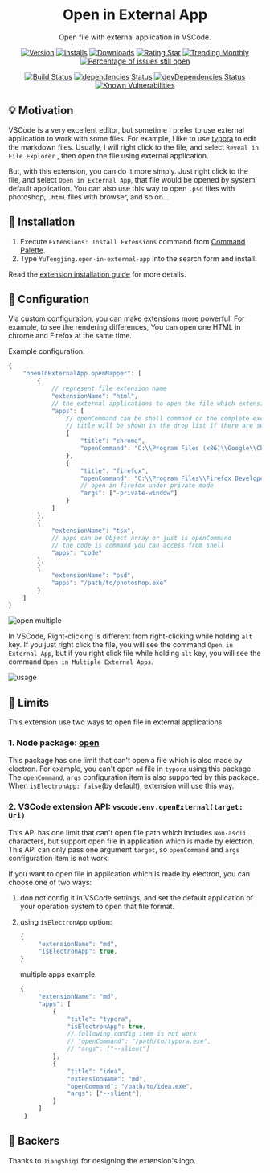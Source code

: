 <div align="center">

# Open in External App

Open file with external application in VSCode.

[![Version](https://vsmarketplacebadge.apphb.com/version-short/yutengjing.open-in-external-app.svg)](https://marketplace.visualstudio.com/items?itemName=yutengjing.open-in-external-app) [![Installs](https://vsmarketplacebadge.apphb.com/installs-short/yutengjing.open-in-external-app.svg)](https://marketplace.visualstudio.com/items?itemName=yutengjing.open-in-external-app) [![Downloads](https://vsmarketplacebadge.apphb.com/downloads-short/yutengjing.open-in-external-app.svg)](https://marketplace.visualstudio.com/items?itemName=yutengjing.open-in-external-app) [![Rating Star](https://vsmarketplacebadge.apphb.com/rating-star/yutengjing.open-in-external-app.svg)](https://marketplace.visualstudio.com/items?itemName=yutengjing.open-in-external-app) [![Trending Monthly](https://vsmarketplacebadge.apphb.com/trending-monthly/yutengjing.open-in-external-app.svg)](https://marketplace.visualstudio.com/items?itemName=yutengjing.open-in-external-app) [![Percentage of issues still open](https://isitmaintained.com/badge/open/tjx666/open-in-external-app.svg)](http://isitmaintained.com/project/tjx666/open-in-external-app 'Percentage of issues still open')

[![Build Status](https://travis-ci.org/tjx666/open-in-external-app.svg?branch=master)](https://travis-ci.org/tjx666/open-in-external-app) [![dependencies Status](https://david-dm.org/tjx666/open-in-external-app/status.svg)](https://david-dm.org/tjx666/open-in-external-app) [![devDependencies Status](https://david-dm.org/tjx666/open-in-external-app/dev-status.svg)](https://david-dm.org/tjx666/open-in-external-app?type=dev) [![Known Vulnerabilities](https://snyk.io/test/github/tjx666/open-in-external-app/badge.svg?targetFile=package.json)](https://snyk.io/test/github/tjx666/open-in-external-app?targetFile=package.json)

</div>

## 💡 Motivation

VSCode is a very excellent editor, but sometime I prefer to use external application to work with some files. For example, I like to use [typora](https://www.typora.io/) to edit the markdown files. Usually, I will right click to the file, and select `Reveal in File Explorer` , then open the file using external application.

But, with this extension, you can do it more simply. Just right click to the file, and select `Open in External App`, that file would be opened by system default application. You can also use this way to open `.psd` files with photoshop, `.html` files with browser, and so on...

## 🔌 Installation

1. Execute `Extensions: Install Extensions` command from [Command Palette](https://code.visualstudio.com/docs/getstarted/userinterface#_command-palette).
2. Type `YuTengjing.open-in-external-app` into the search form and install.

Read the [extension installation guide](https://code.visualstudio.com/docs/editor/extension-gallery) for more details.

## 🔧 Configuration

Via custom configuration, you can make extensions more powerful. For example, to see the rendering differences, You can open one HTML in chrome and Firefox at the same time.

Example configuration:

```javascript
{
    "openInExternalApp.openMapper": [
        {
            // represent file extension name
            "extensionName": "html",
            // the external applications to open the file which extension name is html
            "apps": [
                // openCommand can be shell command or the complete executable application path
                // title will be shown in the drop list if there are several apps
                {
                    "title": "chrome",
                    "openCommand": "C:\\Program Files (x86)\\Google\\Chrome\\Application\\chrome.exe"
                },
                {
                    "title": "firefox",
                    "openCommand": "C:\\Program Files\\Firefox Developer Edition\\firefox.exe",
                    // open in firefox under private mode
                    "args": ["-private-window"]
                }
            ]
        },
        {
            "extensionName": "tsx",
            // apps can be Object array or just is openCommand
            // the code is command you can access from shell
            "apps": "code"
        },
        {
            "extensionName": "psd",
            "apps": "/path/to/photoshop.exe"
        }
    ]
}
```

![open multiple](https://github.com/tjx666/open-in-external-app/blob/master/images/open-multiple.png?raw=true)

In VSCode, Right-clicking is different from right-clicking while holding `alt` key. If you just right click the file, you will see the command `Open in External App`, but if you right click file while holding `alt` key, you will see the command `Open in Multiple External Apps`.

![usage](https://github.com/tjx666/open-in-external-app/blob/master/images/usage.gif?raw=true)

## :loudspeaker: Limits

This extension use two ways to open file in external applications.

### 1. Node package: [open](https://github.com/sindresorhus/open)

This package has one limit that can't open a file which is also made by electron. For example, you can't open `md` file in `typora` using this package. The `openCommand`, `args` configuration item is also supported by this package. When `isElectronApp: false`(by default), extension will use this way.

### 2. VSCode extension API: `vscode.env.openExternal(target: Uri)`

This API has one limit that can't open file path which includes `Non-ascii` characters, but support open file in application which is made by electron. This API can only pass one argument `target`, so `openCommand` and `args` configuration item is not work.

If you want to open file in application which is made by electron, you can choose one of two ways:

1. don not config it in VSCode settings, and set the default application of your operation system to open that file format.

2. using `isElectronApp` option:

   ```javascript
   {
        "extensionName": "md",
        "isElectronApp": true,
   }
   ```

   multiple apps example:

   ```javascript
   {
        "extensionName": "md",
        "apps": [
            {
                "title": "typora",
                "isElectronApp": true,
                // following config item is not work
                // "openCommand": "/path/to/typora.exe",
                // "args": ["--slient"]
            },
            {
                "title": "idea",
                "extensionName": "md",
                "openCommand": "/path/to/idea.exe",
                "args": ["--slient"],
            }
        ]
    }
   ```

## 🧡 Backers

Thanks to `JiangShiqi` for designing the extension's logo.
